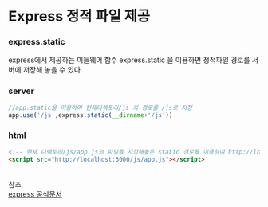 # Express 정적 파일 제공

### express.static
express에서 제공하는 미들웨어 함수 express.static 을 이용하면 정적파일 경로를 서버에 저장해 놓을 수 있다.

### server
```javascript
//app.static을 이용하여 현재디렉토리/js 의 경로를 /js로 지정
app.use('/js',express.static(__dirname+'/js'))
```

### html
```html
<!-- 현재 디렉토리/js/app.js의 파일을 지정해놓은 static 경로를 이용하여 http://localhost:3000/js/app.js로 가져옴-->
<script src="http://localhost:3000/js/app.js"></script>
```

<br>참조<br>
[express 공식문서](https://expressjs.com/ko/starter/static-files.html)
